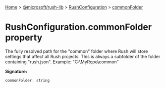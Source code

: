 [Home](./index) &gt; [@microsoft/rush-lib](./rush-lib.md) &gt; [RushConfiguration](./rush-lib.rushconfiguration.md) &gt; [commonFolder](./rush-lib.rushconfiguration.commonfolder.md)

# RushConfiguration.commonFolder property

The fully resolved path for the "common" folder where Rush will store settings that affect all Rush projects. This is always a subfolder of the folder containing "rush.json". Example: "C:\\MyRepo\\common"

**Signature:**
```javascript
commonFolder: string
```
